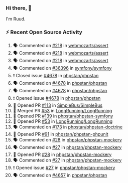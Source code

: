 ### Hi there, 👋

I'm Ruud.
 
### :zap: Recent Open Source Activity

<!--START_SECTION:activity-->
1. 🗣 Commented on [#218](https://github.com/webmozarts/assert/issues/218) in [webmozarts/assert](https://github.com/webmozarts/assert)
2. 🗣 Commented on [#218](https://github.com/webmozarts/assert/issues/218) in [webmozarts/assert](https://github.com/webmozarts/assert)
3. 🗣 Commented on [#218](https://github.com/webmozarts/assert/issues/218) in [webmozarts/assert](https://github.com/webmozarts/assert)
4. 🗣 Commented on [#36396](https://github.com/symfony/symfony/issues/36396) in [symfony/symfony](https://github.com/symfony/symfony)
5. ❗️ Closed issue [#4678](https://github.com/phpstan/phpstan/issues/4678) in [phpstan/phpstan](https://github.com/phpstan/phpstan)
6. 🗣 Commented on [#4678](https://github.com/phpstan/phpstan/issues/4678) in [phpstan/phpstan](https://github.com/phpstan/phpstan)
7. 🗣 Commented on [#4678](https://github.com/phpstan/phpstan/issues/4678) in [phpstan/phpstan](https://github.com/phpstan/phpstan)
8. ❗️ Opened issue [#4678](https://github.com/phpstan/phpstan/issues/4678) in [phpstan/phpstan](https://github.com/phpstan/phpstan)
9. 💪 Opened PR [#113](https://github.com/SimpleBus/SimpleBus/pull/113) in [SimpleBus/SimpleBus](https://github.com/SimpleBus/SimpleBus)
10. 🎉 Merged PR [#53](https://github.com/LongRunning/LongRunning/pull/53) in [LongRunning/LongRunning](https://github.com/LongRunning/LongRunning)
11. 💪 Opened PR [#139](https://github.com/phpstan/phpstan-symfony/pull/139) in [phpstan/phpstan-symfony](https://github.com/phpstan/phpstan-symfony)
12. 💪 Opened PR [#53](https://github.com/LongRunning/LongRunning/pull/53) in [LongRunning/LongRunning](https://github.com/LongRunning/LongRunning)
13. 🗣 Commented on [#173](https://github.com/phpstan/phpstan-doctrine/issues/173) in [phpstan/phpstan-doctrine](https://github.com/phpstan/phpstan-doctrine)
14. 💪 Opened PR [#91](https://github.com/phpstan/phpstan-phpunit/pull/91) in [phpstan/phpstan-phpunit](https://github.com/phpstan/phpstan-phpunit)
15. 🗣 Commented on [#28](https://github.com/phpstan/phpstan-mockery/issues/28) in [phpstan/phpstan-mockery](https://github.com/phpstan/phpstan-mockery)
16. 🗣 Commented on [#27](https://github.com/phpstan/phpstan-mockery/issues/27) in [phpstan/phpstan-mockery](https://github.com/phpstan/phpstan-mockery)
17. 💪 Opened PR [#28](https://github.com/phpstan/phpstan-mockery/pull/28) in [phpstan/phpstan-mockery](https://github.com/phpstan/phpstan-mockery)
18. 🗣 Commented on [#27](https://github.com/phpstan/phpstan-mockery/issues/27) in [phpstan/phpstan-mockery](https://github.com/phpstan/phpstan-mockery)
19. ❗️ Opened issue [#27](https://github.com/phpstan/phpstan-mockery/issues/27) in [phpstan/phpstan-mockery](https://github.com/phpstan/phpstan-mockery)
20. 🗣 Commented on [#4657](https://github.com/phpstan/phpstan/issues/4657) in [phpstan/phpstan](https://github.com/phpstan/phpstan)
<!--END_SECTION:activity-->

